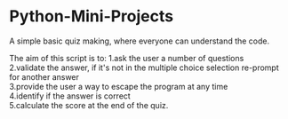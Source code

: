 # Python-Mini-Projects

A simple basic quiz making, where everyone can understand the code.

The aim of this script is to:
1.ask the user a number of questions<br />
2.validate the answer, if it's not in the multiple choice selection re-prompt for another answer<br />
3.provide the user a way to escape the program at any time<br />
4.identify if the answer is correct<br />
5.calculate the score at the end of the quiz.

